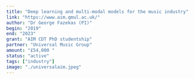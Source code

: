 ```yaml
---
title: "Deep learning and multi-modal models for the music industry"
link: "https://www.aim.qmul.ac.uk/"
author: "Dr George Fazekas (PI)"
begin: "2019"
end: "2023"
grant: "AIM CDT PhD studentship"
partner: "Universal Music Group"
amount: "£54,000 "
status: "active"
tags: ["industry"]
image: "./universalaim.jpeg"
---
```

